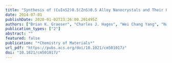 ```yaml
---
title: "Synthesis of (CuInS2)0.5(ZnS)0.5 Alloy Nanocrystals and Their Use for the Fabrication of Solar Cells via Selenization"
date: 2014-07-01
publishDate: 2020-01-02T23:26:00.201495Z
authors: ["Brian K. Graeser", "Charles J. Hages", "Wei Chang Yang", "Nathaniel J. Carter", "Caleb K. Miskin", "Eric A. Stach", "Rakesh Agrawal"]
publication_types: ["2"]
abstract: ""
featured: false
publication: "*Chemistry of Materials*"
url_pdf: "https://pubs.acs.org/doi/10.1021/cm501017z"
doi: "10.1021/cm501017z"
---
```

